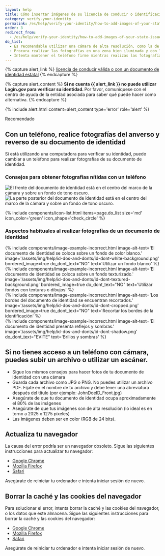 ```yaml
---
layout: help
title: Cómo insertar imágenes de su licencia de conducir o identificación estatal
category: verify-your-identity
permalink: /es/help/verify-your-identity/how-to-add-images-of-your-state-issued-id/
order: 3
redirect_from:
  - /es/help/verify-your-identity/how-to-add-images-of-your-state-issued-id/
do_list: 
  - Es recomendable utilizar una cámara de alta resolución, como la de un smartphone o una tableta. Es probable que la cámara web de tu computadora no pueda obtener fotografías nítidas.
  - Procura realizar las fotografías en una zona bien iluminada y con luz indirecta.
  - Intenta mantener el teléfono firme mientras realizas las fotografías. Puede ser útil apoyar los brazos sobre una mesa para mantener la estabilidad.
---
```


{% capture alert_link %}
  <a href="/es/help/verify-your-identity/accepted-state-issued-identification/">licencia de conducir válida o con un documento de identidad estatal</a>
{% endcapture %}

{% capture alert_content %}
  <strong>
    Si no cuenta {{ alert_link }} no puede utilizar Login.gov para verificar su identidad.
  </strong>
  Por favor, comuníquese con el centro de ayuda de la entidad asociada para saber qué puede hacer como alternativa.
{% endcapture %}

{%
  include alert.html
  content=alert_content
  type='error'
  role='alert'
%}

<span class="usa-tag usa-tag--informative">Recomendado</span>

## Con un teléfono, realice fotografías del anverso y reverso de su documento de identidad

Si está utilizando una computadora para verificar su identidad, puede cambiar a un teléfono para realizar fotografías de su documento de identidad.

### Consejos para obtener fotografías nítidas con un teléfono

<div class="grid-row grid-gap">
  <div class="tablet:grid-col">
    <img alt="El frente del documento de identidad está en el centro del marco de la cámara y sobre un fondo de tono oscuro." src="{{ site.baseurl }}/assets/img/help/id-dos-and-donts/id-do-front.png" />
  </div>
  <div class="tablet:grid-col">
    <img alt="La parte posterior del documento de identidad está en el centro del marco de la cámara y sobre un fondo de tono oscuro." src="{{ site.baseurl }}/assets/img/help/id-dos-and-donts/id-do-back.png" />
  </div>
</div>

{%
  include components/icon-list.html
  items=page.do_list
  size='md'
  icon_color='green'
  icon_shape='check_circle'
%}

### Aspectos habituales al realizar fotografías de un documento de identidad

<div class="grid-row grid-gap">
  <div class="tablet:grid-col">
    {%
      include components/image-example-incorrect.html
      image-alt-text='El documento de identidad se coloca sobre un fondo de color blanco.'
      image='/assets/img/help/id-dos-and-donts/id-dont-white-background.png'
      bordered_image=true
      do_dont_text="NO"
      text='Utilizar un fondo blanco'
    %}
  </div>
  <div class="tablet:grid-col">
    {%
      include components/image-example-incorrect.html
      image-alt-text='El documento de identidad se coloca sobre un fondo texturizado.'
      image='/assets/img/help/id-dos-and-donts/id-dont-textured-background.png'
      bordered_image=true
      do_dont_text="NO"
      text='Utilizar fondos con texturas o dibujos'
    %}
  </div>
</div>
<div class="grid-row grid-gap">
  <div class="tablet:grid-col">
    {%
      include components/image-example-incorrect.html
      image-alt-text='Los bordes del documento de identidad se encuentran recortados.'
      image='/assets/img/help/id-dos-and-donts/id-dont-cropped.png'
      bordered_image=true
      do_dont_text="NO"
      text='Recortar los bordes de la identificación'
    %}
  </div>
  <div class="tablet:grid-col">
    {%
      include components/image-example-incorrect.html
      image-alt-text='El documento de identidad presenta reflejos y sombras.'
      image='/assets/img/help/id-dos-and-donts/id-dont-shadow.png'
      do_dont_text="EVITE"
      text='Brillos y sombras'
    %}
  </div>
</div>

## Si no tienes acceso a un teléfono con cámara, puedes subir un archivo o utilizar un escáner.
* Sigue los mismos consejos para hacer fotos de tu documento de identidad con una cámara
* Guarda cada archivo como JPG o PNG. No puedes utilizar un archivo PDF. Fíjate en el nombre de tu archivo y debe tener una abreviatura después del título (por ejemplo: JohnDoeID_Front.jpg)
* Asegúrate de que tu documento de identidad ocupa aproximadamente el 80% de las imágenes
* Asegúrate de que tus imágenes son de alta resolución (lo ideal es en torno a 2025 x 1275 píxeles)
* Las imágenes deben ser en color (RGB de 24 bits).

## Actualiza tu navegador

La causa del error podría ser un navegador obsoleto. Sigue las siguientes instrucciones para actualizar tu navegador:

* [Google Chrome](https://support.google.com/chrome/answer/95414?co=GENIE.Platform%3DDesktop&hl=es)
* [Mozilla Firefox](https://support.mozilla.org/es/kb/actualizar-firefox-la-ultima-version?redirectslug=update-firefox-latest-version)
* [Safari](https://support.apple.com/es-mx/HT204416)

Asegúrate de reiniciar tu ordenador e intenta iniciar sesión de nuevo.

## Borrar la caché y las cookies del navegador

Para solucionar el error, intenta borrar la caché y las cookies del navegador, o los datos que este almacena. Sigue las siguientes instrucciones para borrar la caché y las cookies del navegador:

* [Google Chrome](https://support.google.com/accounts/answer/32050?co=GENIE.Platform%3DDesktop&hl=es-419)
* [Mozilla Firefox](https://support.mozilla.org/es/kb/limpia-la-cache-y-elimina-los-archivos-temporales-)
* [Safari](https://support.apple.com/es-mx/HT201265)

Asegúrate de reiniciar tu ordenador e intenta iniciar sesión de nuevo.
